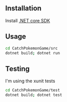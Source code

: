 ## Installation

Install [.NET core SDK](https://dotnet.microsoft.com/download)

## Usage

```bash
cd CatchPokemonGame/src
dotnet build; dotnet run
```

## Testing

I'm using the xunit tests

```bash
cd CatchPokemonGame/test
dotnet build; dotnet test
```
